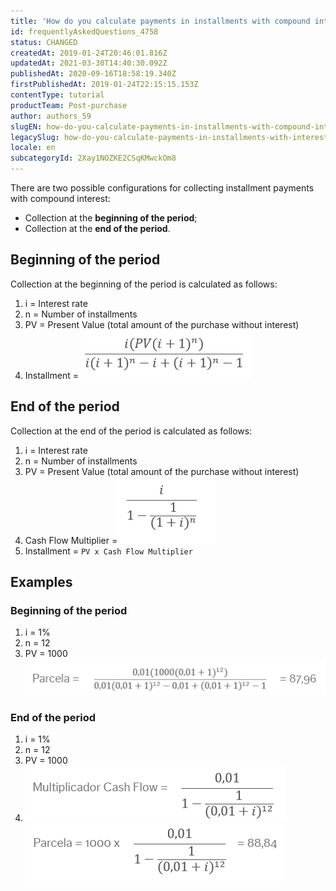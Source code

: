 ```yaml
---
title: 'How do you calculate payments in installments with compound interest?'
id: frequentlyAskedQuestions_4758
status: CHANGED
createdAt: 2019-01-24T20:46:01.816Z
updatedAt: 2021-03-30T14:40:30.092Z
publishedAt: 2020-09-16T18:58:19.340Z
firstPublishedAt: 2019-01-24T22:15:15.153Z
contentType: tutorial
productTeam: Post-purchase
author: authors_59
slugEN: how-do-you-calculate-payments-in-installments-with-compound-interest
legacySlug: how-do-you-calculate-payments-in-installments-with-interest
locale: en
subcategoryId: 2Xay1NOZKE2CSqKMwckOm8
---
```


There are two possible configurations for collecting installment payments with compound interest:
- Collection at the **beginning of the period**;
- Collection at the **end of the period**.

## Beginning of the period

Collection at the beginning of the period is calculated as follows:

1. i = Interest rate
2. n = Number of installments
3. PV = Present Value (total amount of the purchase without interest)
4. Installment = ![juros-inicio-periodo](https://raw.githubusercontent.com/vtexdocs/help-center-content/refs/heads/main/docs/en/tutorials/Payments/payments-overview/how-do-you-calculate-payments-in-installments-with-compound-interest_1.png)

## End of the period

Collection at the end of the period is calculated as follows:

1. i = Interest rate
2. n = Number of installments
3. PV = Present Value (total amount of the purchase without interest)
4. Cash Flow Multiplier =![cash-flow](https://raw.githubusercontent.com/vtexdocs/help-center-content/refs/heads/main/docs/en/tutorials/Payments/payments-overview/how-do-you-calculate-payments-in-installments-with-compound-interest_2.png)
5. Installment = `PV x Cash Flow Multiplier`

## Examples

### Beginning of the period

1. i = 1%
2. n = 12
3. PV = 1000
![conta0](https://raw.githubusercontent.com/vtexdocs/help-center-content/refs/heads/main/docs/en/tutorials/Payments/payments-overview/how-do-you-calculate-payments-in-installments-with-compound-interest_3.png)

### End of the period

1. i = 1%
2. n = 12
3. PV = 1000
4. ![conta1](https://raw.githubusercontent.com/vtexdocs/help-center-content/refs/heads/main/docs/en/tutorials/Payments/payments-overview/how-do-you-calculate-payments-in-installments-with-compound-interest_4.png)![conta2](https://raw.githubusercontent.com/vtexdocs/help-center-content/refs/heads/main/docs/en/tutorials/Payments/payments-overview/how-do-you-calculate-payments-in-installments-with-compound-interest_5.png)
